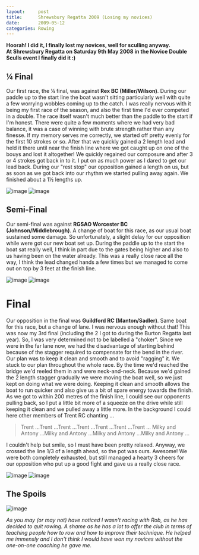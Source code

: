 ```yaml
---
layout:     post
title:      Shrewsbury Regatta 2009 (Losing my novices)
date:       2009-05-12
categories: Rowing
---
```

**Hoorah! I did it, I finally lost my novices, well for sculling anyway. At Shrewsbury Regatta on Saturday 9th May 2008 in the Novice Double Sculls event I finally did it :)**

## ¼ Final
Our first race, the ¼ final, was against **Rex BC (Miller/Wilson)**. During our paddle up to the start line the boat wasn't sitting particularly well with quite a few worrying wobbles coming up to the catch. I was really nervous with it being my first race of the season, and also the first time I'd ever competed in a double. The race itself wasn't much better than the paddle to the start if I'm honest. There were quite a few moments where we had very bad balance, it was a case of winning with brute strength rather than any finesse. If my memory serves me correctly, we started off pretty evenly for the first 10 strokes or so. After that we quickly gained a 2 length lead and held it there until near the finish line where we got caught up on one of the bouys and lost it altogether! We quickly regained our composure and after 3 or 4 strokes got back in to it. I put on as much power as I dared to get our lead back. During our "rest stop" our opposition gained a length on us, but as soon as we got back into our rhythm we started pulling away again. We finished about a 1½ lengths up.

![image](/assets/double-quarter-final-2.jpg)
![image](/assets/double-quarter-final-5.jpg)

## Semi-Final
Our semi-final was against **RGSAO Worcester BC (Johnson/Middlebrough)**. A change of boat for this race, as our usual boat sustained some damage. So unfortunately, a slight delay for our opposition while were got our new boat set up. During the paddle up to the start the boat sat really well, I think in part due to the gates being higher and also to us having been on the water already. This was a really close race all the way, I think the lead changed hands a few times but we managed to come out on top by 3 feet at the finish line.

![image](/assets/double-semi-final-1.jpg)
![image](/assets/double-semi-final-3.jpg)

# Final
Our opposition in the final was **Guildford RC (Manton/Sadler)**. Same boat for this race, but a change of lane. I was nervous enough without that! This was now my 3rd final (including the 2 I got to during the Burton Regatta last year). So, I was very determined not to be labelled a "choker". Since we were in the far lane now, we had the disadvantage of starting behind because of the stagger required to compensate for the bend in the river. Our plan was to keep it clean and smooth and to avoid "ragging" it. We stuck to our plan throughout the whole race. By the time we'd reached the bridge we'd reeled them in and were neck-and-neck. Because we'd gained the 2 length stagger gradually we were moving the boat well, so we just kept on doing what we were doing. Keeping it clean and smooth allows the boat to run quicker and also give us a bit of spare energy towards the finish. As we got to within 200 metres of the finish line, I could see our opponents pulling back, so I put a little bit more of a squeeze on the drive while still keeping it clean and we pulled away a little more. In the background I could here other members of Trent RC chanting ...
> Trent ...Trent ...Trent ...Trent ...Trent ...Trent ...Trent ...
> Milky and Antony ...Milky and Antony ...Milky and Antony ...Milky and Antony ...

I couldn't help but smile, so I must have been pretty relaxed. Anyway, we crossed the line 1/3 of a length ahead, so the pot was ours. Awesome! We were both completely exhausted, but still managed a hearty 3 cheers for our opposition who put up a good fight and gave us a really close race.

![image](/assets/double-final-1.jpg)
![image](/assets/double-final-8.jpg)

## The Spoils
![image](/assets/first-pot.jpg)

*As you may (or may not) have noticed I wasn't racing with Rob, as he has decided to quit rowing. A shame as he has a lot to offer the club in terms of teaching people how to row and how to improve their technique. He helped me immensly and I don't think I would have won my novices without the one-on-one coaching he gave me.*